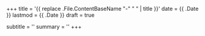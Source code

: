 +++
title = '{{ replace .File.ContentBaseName "-" " " | title }}'
date = {{ .Date }}
lastmod = {{ .Date }}
draft = true

subtitle = ''
summary = ''
+++
